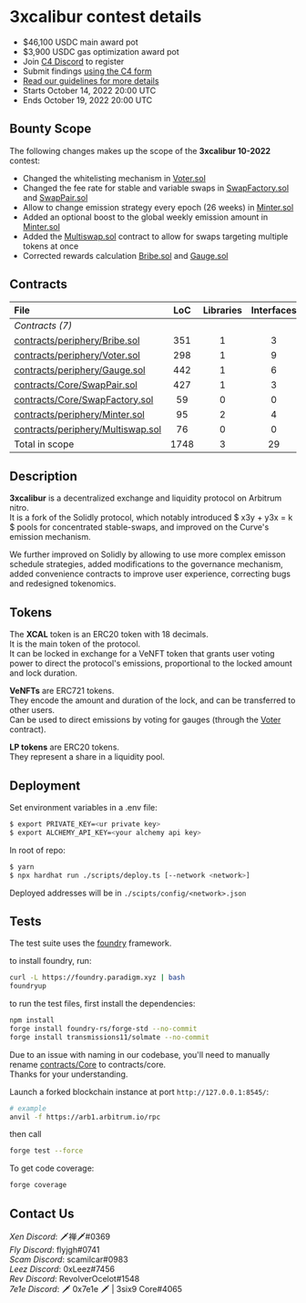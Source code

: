 # 3xcalibur contest details

- $46,100 USDC main award pot
- $3,900 USDC gas optimization award pot
- Join [C4 Discord](https://discord.gg/code4rena) to register
- Submit findings [using the C4 form](https://code4rena.com/contests/2022-10-3xcalibur-contest/submit)
- [Read our guidelines for more details](https://docs.code4rena.com/roles/wardens)
- Starts October 14, 2022 20:00 UTC
- Ends October 19, 2022 20:00 UTC

## Bounty Scope

The following changes makes up the scope of the **3xcalibur 10-2022** contest:

- Changed the whitelisting mechanism in [Voter.sol](contracts/periphery/Voter.sol)
- Changed the fee rate for stable and variable swaps in [SwapFactory.sol](contracts/Core/SwapFactory.sol) and [SwapPair.sol](contracts/Core/SwapPair.sol)
- Allow to change emission strategy every epoch (26 weeks) in [Minter.sol](contracts/periphery/Minter.sol)
- Added an optional boost to the global weekly emission amount in [Minter.sol](contracts/periphery/Minter.sol)
- Added the [Multiswap.sol](contracts/periphery/Multiswap.sol) contract to allow for swaps targeting multiple tokens at once
- Corrected rewards calculation [Bribe.sol](contracts/periphery/Bribe.sol) and [Gauge.sol](contracts/periphery/Gauge.sol)

## Contracts

|File|LoC|Libraries|Interfaces|
|:-|:-:|:-:|:-:|
|_Contracts (7)_|
|[contracts/periphery/Bribe.sol](contracts/periphery/Bribe.sol)|351|1|3|-|
|[contracts/periphery/Voter.sol](contracts/periphery/Voter.sol)|298|1|9
|[contracts/periphery/Gauge.sol](contracts/periphery/Gauge.sol)|442|1|6|
|[contracts/Core/SwapPair.sol](contracts/Core/SwapPair.sol)|427|1|3|
|[contracts/Core/SwapFactory.sol](contracts/Core/SwapFactory.sol)|59|0|0|
|[contracts/periphery/Minter.sol](contracts/periphery/Minter.sol)|95|2|4|
|[contracts/periphery/Multiswap.sol](contracts/periphery/Multiswap.sol)|76|0|0|
|Total in scope|1748|3|29|

## Description

**3xcalibur** is a decentralized exchange and liquidity protocol on Arbitrum nitro.  
It is a fork of the Solidly protocol, which notably introduced $ x3y + y3x = k $ pools for concentrated stable-swaps, and improved on the Curve's emission mechanism.  
  
We further improved on Solidly by allowing to use more complex emisson schedule strategies, added modifications to the governance mechanism, added convenience contracts to improve user experience, correcting bugs and redesigned tokenomics.  

## Tokens

The **XCAL** token is an ERC20 token with 18 decimals.  
It is the main token of the protocol.  
It can be locked in exchange for a VeNFT token that grants user voting power to direct the protocol's emissions, proportional to the locked amount and lock duration.

**VeNFTs** are ERC721 tokens.  
They encode the amount and duration of the lock, and can be transferred to other users.  
Can be used to direct emissions by voting for gauges (through the [Voter](contracts/periphery/Voter.sol) contract).  

**LP tokens** are ERC20 tokens.  
They represent a share in a liquidity pool.

## Deployment

Set environment variables in a .env file:

```bash
$ export PRIVATE_KEY=<ur private key>
$ export ALCHEMY_API_KEY=<your alchemy api key>
```

In root of repo:

```bash
$ yarn
$ npx hardhat run ./scripts/deploy.ts [--network <network>]
```

Deployed addresses will be in `./scipts/config/<network>.json`

## Tests

The test suite uses the [foundry](https://book.getfoundry.sh/) framework.  

to install foundry, run:

```bash
curl -L https://foundry.paradigm.xyz | bash
foundryup
```

to run the test files, first install the dependencies:

```bash
npm install
forge install foundry-rs/forge-std --no-commit
forge install transmissions11/solmate --no-commit
```

Due to an issue with naming in our codebase, you'll need to manually rename [contracts/Core](contracts/Core) to contracts/core.  
Thanks for your understanding.
  
Launch a forked blockchain instance at port `http://127.0.0.1:8545/`:

```bash
# example
anvil -f https://arb1.arbitrum.io/rpc
```

then call

```bash
forge test --force
```

To get code coverage:

```bash
forge coverage
```

## Contact Us

*Xen Discord*: 🗡禅🗡#0369  
*Fly Discord*: flyjgh#0741  
*Scam Discord*: scamilcar#0983  
*Leez Discord*: 0xLeez#7456  
*Rev Discord*: RevolverOcelot#1548  
*7e1e Discord*: 🗡 0x7e1e 🗡 | 3six9 Core#4065  
